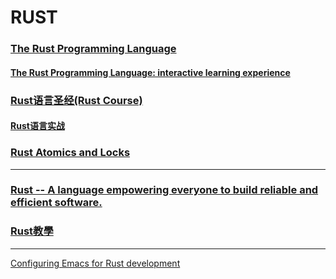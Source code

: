 # RUST

### [The Rust Programming Language](https://doc.rust-lang.org/book/)

#### [The Rust Programming Language: interactive learning experience](https://rust-book.cs.brown.edu/)

### [Rust语言圣经(Rust Course)](https://course.rs/)

#### [Rust语言实战](https://zh.practice.rs)

### [Rust Atomics and Locks](https://marabos.nl/atomics/)

---
### [Rust -- A language empowering everyone to build reliable and efficient software.](https://www.rust-lang.org/)

### [Rust教學](https://tw511.com/2/28/1043.html)

---
[Configuring Emacs for Rust development](https://robert.kra.hn/posts/rust-emacs-setup/)



